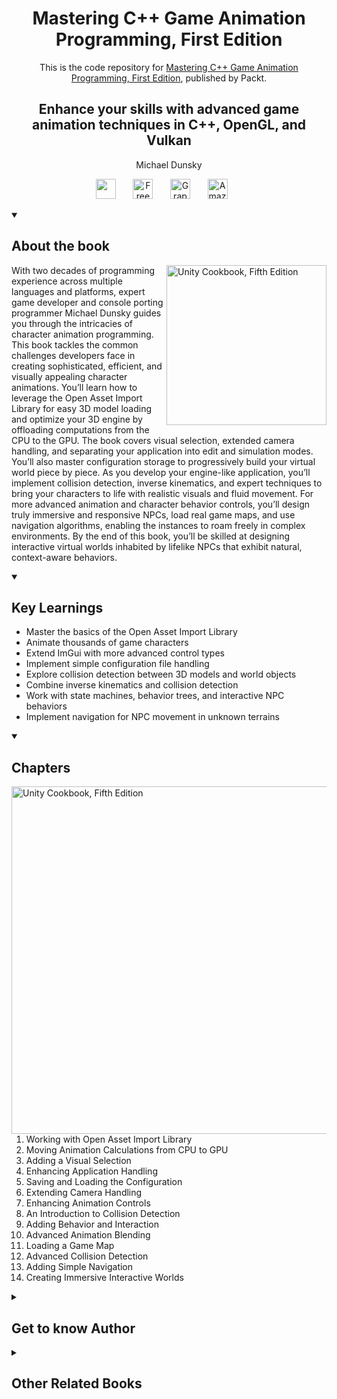 <h1 align="center">
Mastering C++ Game Animation Programming, First Edition</h1>
<p align="center">This is the code repository for <a href ="https://www.packtpub.com/en-us/product/mastering-c-game-animation-programming-9781835881934"> Mastering C++ Game Animation Programming, First Edition</a>, published by Packt.
</p>

<h2 align="center">
Enhance your skills with advanced game animation techniques in C++, OpenGL, and Vulkan
</h2>
<p align="center">
Michael Dunsky</p>

<p align="center">
   <a href="https://packt.link/cppgameanimation" alt="Discord" title="Learn more on the Discord server"><img width="32px" src="https://cliply.co/wp-content/uploads/2021/08/372108630_DISCORD_LOGO_400.gif"/></a>
  &#8287;&#8287;&#8287;&#8287;&#8287;
  <a href="https://packt.link/free-ebook/9781835881927"><img width="32px" alt="Free PDF" title="Free PDF" src="https://cdn-icons-png.flaticon.com/512/4726/4726010.png"/></a>
 &#8287;&#8287;&#8287;&#8287;&#8287;
  <a href="https://packt.link/gbp/9781835881927"><img width="32px" alt="Graphic Bundle" title="Graphic Bundle" src="https://cdn-icons-png.flaticon.com/512/2659/2659360.png"/></a>
  &#8287;&#8287;&#8287;&#8287;&#8287;
   <a href="https://www.amazon.com/Mastering-Game-Animation-Programming-techniques/dp/1835881920"><img width="32px" alt="Amazon" title="Get your copy" src="https://cdn-icons-png.flaticon.com/512/15466/15466027.png"/></a>
  &#8287;&#8287;&#8287;&#8287;&#8287;
</p>
<details open> 
  <summary><h2>About the book</summary>
<a href="https://www.packtpub.com/en-us/product/mastering-c-game-animation-programming-9781835881934">
<img src="https://content.packt.com/B22428/cover_image_small.jpg" alt="Unity Cookbook, Fifth Edition" height="256px" align="right">
</a>

With two decades of programming experience across multiple languages and platforms, expert game developer and console porting programmer Michael Dunsky guides you through the intricacies of character animation programming. This book tackles the common challenges developers face in creating sophisticated, efficient, and visually appealing character animations.
You’ll learn how to leverage the Open Asset Import Library for easy 3D model loading and optimize your 3D engine by offloading computations from the CPU to the GPU. The book covers visual selection, extended camera handling, and separating your application into edit and simulation modes. You’ll also master configuration storage to progressively build your virtual world piece by piece.
As you develop your engine-like application, you’ll implement collision detection, inverse kinematics, and expert techniques to bring your characters to life with realistic visuals and fluid movement. For more advanced animation and character behavior controls, you’ll design truly immersive and responsive NPCs, load real game maps, and use navigation algorithms, enabling the instances to roam freely in complex environments.
By the end of this book, you’ll be skilled at designing interactive virtual worlds inhabited by lifelike NPCs that exhibit natural, context-aware behaviors.</details>
<details open> 
  <summary><h2>Key Learnings</summary>
<ul>

<li>Master the basics of the Open Asset Import Library</li>

<li>Animate thousands of game characters</li>

<li>Extend ImGui with more advanced control types</li>

<li>Implement simple configuration file handling</li>

<li>Explore collision detection between 3D models and world objects</li>

<li>Combine inverse kinematics and collision detection</li>

<li>Work with state machines, behavior trees, and interactive NPC behaviors</li>

<li>Implement navigation for NPC movement in unknown terrains</li>

</ul>

  </details>

<details open> 
  <summary><h2>Chapters</summary>
     <img src="https://cliply.co/wp-content/uploads/2020/02/372002150_DOCUMENTS_400px.gif" alt="Unity Cookbook, Fifth Edition" height="556px" align="right">
<ol>

  <li>Working with Open Asset Import Library</li>

  <li>Moving Animation Calculations from CPU to GPU</li>

  <li>Adding a Visual Selection</li>

  <li>Enhancing Application Handling</li>

  <li>Saving and Loading the Configuration </li>

  <li>Extending Camera Handling</li>

  <li>Enhancing Animation Controls</li>

  <li>An Introduction to Collision Detection </li>

  <li>Adding Behavior and Interaction</li>

  <li>Advanced Animation Blending</li>

  <li>Loading a Game Map</li>

  <li>Advanced Collision Detection</li>

  <li>Adding Simple Navigation </li>

  <li>Creating Immersive Interactive Worlds </li>

</ol>

</details>
    


<details> 
  <summary><h2>Get to know Author</h2></summary>

_Michael Dunsky_ Michael Dunsky is an electronics engineer, console porting programmer, and game developer with more than 20 years of programming experience. He started with BASIC at the young age of 14 and expanded his portfolio over the years to include assembly language, C, C++, Java, Python, VHDL, OpenGL, GLSL, and Vulkan. During his career, he also gained extensive knowledge of Linux, virtual machines, server operation, and infra-structure automation. Michael holds a Master of Science degree in Computer Sci-ence from the FernUniversität in Hagen with a focus on computer graphics, parallel programming, and software systems.



</details>
<details> 
  <summary><h2>Other Related Books</h2></summary>
<ul>

  <li><a href="https://www.packtpub.com/en-us/product/vulkan-3d-graphics-rendering-cookbook-second-edition/9781803248110">Vulkan 3D Graphics Rendering Cookbook, Second Edition</a></li>

  <li><a href="https://www.packtpub.com/en-us/product/c-game-animation-programming-second-edition/9781803246529">C++ Game Animation Programming, Second Edition</a></li>
 
</ul>

</details>
